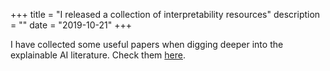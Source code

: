 +++
title = "I released a collection of interpretability resources"
description = "" 
date = "2019-10-21"
+++

I have collected some useful papers when digging deeper into the explainable AI literature. Check them [here](https://github.com/amarasovic/interpretability-literature/).
